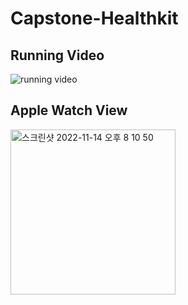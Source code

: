 # Capstone-Healthkit
## Running Video
![running video](https://user-images.githubusercontent.com/97587585/201518623-b08903c9-b446-457a-b6e2-3e9ee8c31eff.gif)

## Apple Watch View
<img width="264" alt="스크린샷 2022-11-14 오후 8 10 50" src="https://user-images.githubusercontent.com/97587585/201646074-dddf9873-276c-4838-9def-6de1aa94edc3.png">

